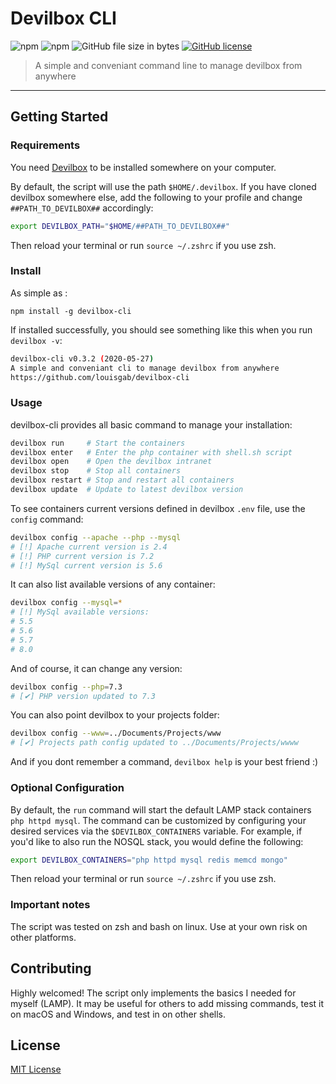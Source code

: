 # Devilbox CLI

![npm](https://img.shields.io/npm/v/devilbox-cli.svg?style=flat-square)
![npm](https://img.shields.io/npm/dt/devilbox-cli.svg?style=flat-square)
![GitHub file size in bytes](https://img.shields.io/github/size/louisgab/devilbox-cli/dist/devilbox-cli.sh.svg?style=flat-square)
[![GitHub license](https://img.shields.io/github/license/louisgab/devilbox-cli.svg?style=flat-square)](https://github.com/louisgab/devilbox-cli/blob/master/LICENSE)

> A simple and conveniant command line to manage devilbox from anywhere

---

## Getting Started

### Requirements

You need [Devilbox](https://github.com/cytopia/devilbox#quick-start) to be installed somewhere on your computer.

By default, the script will use the path `$HOME/.devilbox`.
If you have cloned devilbox somewhere else, add the following to your profile and change `##PATH_TO_DEVILBOX##` accordingly:

```sh
export DEVILBOX_PATH="$HOME/##PATH_TO_DEVILBOX##"
```

Then reload your terminal or run `source ~/.zshrc` if you use zsh.

### Install

As simple as :

```
npm install -g devilbox-cli
```

If installed successfully, you should see something like this when you run `devilbox -v`:

```sh
devilbox-cli v0.3.2 (2020-05-27)
A simple and conveniant cli to manage devilbox from anywhere
https://github.com/louisgab/devilbox-cli
```

### Usage

devilbox-cli provides all basic command to manage your installation:

```sh
devilbox run     # Start the containers
devilbox enter   # Enter the php container with shell.sh script
devilbox open    # Open the devilbox intranet
devilbox stop    # Stop all containers
devilbox restart # Stop and restart all containers
devilbox update  # Update to latest devilbox version
```

To see containers current versions defined in devilbox `.env` file, use the `config` command:

```sh
devilbox config --apache --php --mysql
# [!] Apache current version is 2.4
# [!] PHP current version is 7.2
# [!] MySql current version is 5.6
```

It can also list available versions of any container:

```sh
devilbox config --mysql=*
# [!] MySql available versions:
# 5.5
# 5.6
# 5.7
# 8.0
```

And of course, it can change any version:

```sh
devilbox config --php=7.3
# [✔] PHP version updated to 7.3
```

You can also point devilbox to your projects folder:

```sh
devilbox config --www=../Documents/Projects/www
# [✔] Projects path config updated to ../Documents/Projects/wwww
```

And if you dont remember a command, `devilbox help` is your best friend :)

### Optional Configuration

By default, the `run` command will start the default LAMP stack containers `php httpd mysql`. The command can be customized by configuring your desired services via the `$DEVILBOX_CONTAINERS` variable. For example, if you'd like to also run the NOSQL stack, you would define the following:

```sh
export DEVILBOX_CONTAINERS="php httpd mysql redis memcd mongo"
```

Then reload your terminal or run `source ~/.zshrc` if you use zsh.

### Important notes

The script was tested on zsh and bash on linux. Use at your own risk on other platforms.

## Contributing

Highly welcomed! The script only implements the basics I needed for myself (LAMP). It may be useful for others to add missing commands, test it on macOS and Windows, and test in on other shells.

## License

[MIT License](LICENSE.md)

